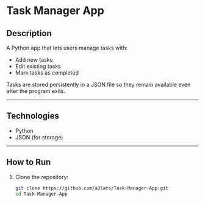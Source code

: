 # Task Manager App

## Description
A Python app that lets users manage tasks with:
- Add new tasks
- Edit existing tasks
- Mark tasks as completed

Tasks are stored persistently in a JSON file so they remain available even after the program exits.

---

## Technologies
- Python
- JSON (for storage)

---

## How to Run
1. Clone the repository:
   ```bash
   git clone https://github.com/a0lats/Task-Manager-App.git
   cd Task-Manager-App
